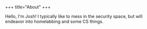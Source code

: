 +++
title="About"
+++

Hello, I'm Josh! I typically like to mess in the security space, but will endeavor into homelabbing and some CS things.
